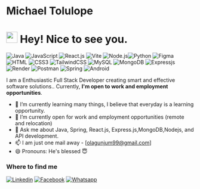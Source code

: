 <h1>Michael Tolulope</h1>
<h1><img src="https://emojis.slackmojis.com/emojis/images/1531849430/4246/blob-sunglasses.gif?1531849430" width="30"/> Hey! Nice to see you.</h1>

![Java](https://img.shields.io/badge/Java-blue?style=flat-square&logo=java&logoColor=black)
![JavaScript](https://img.shields.io/badge/JavaScript-F7DF1E?style=flat-square&logo=javascript&logoColor=black)
![React.js](https://img.shields.io/badge/React.js-0081CB?style=flat-square&logo=react&logoColor=61DAFB)
![Vite](https://img.shields.io/badge/Vite-593D88?style=flat-square&logo=vite&logoColor=white)
![Node.js](https://img.shields.io/badge/Node.js-43853D?style=flat-square&logo=node.js&logoColor=white)![Python](https://img.shields.io/badge/Python-3776AB?style=flat-square&logo=python&logoColor=white)
![Figma](https://img.shields.io/badge/Figma-black?style=flat-square&logo=figma&logoColor=F24E1E)
![HTML](https://img.shields.io/badge/HTML5-E34F26?style=flat-square&logo=html5&logoColor=white)
![CSS3](https://img.shields.io/badge/CSS3-1572B6?style=flat-square&logo=css3&logoColor=white)
![TailwindCSS](https://img.shields.io/badge/Tailwind_CSS-38B2AC?style=flat-square&logo=tailwind-css&logoColor=white)
![MySQL](https://img.shields.io/badge/MySQL-005C84?style=flat-square&logo=mysql&logoColor=white)
![MongoDB](https://img.shields.io/badge/MongoDB-00684A?style=flat-square&logo=MongoDB&logoColor=white)
![Expressjs](https://img.shields.io/badge/Expressjs-black?style=flat-square&logo=express&logoColor=white)
![Render](https://img.shields.io/badge/Render-5EEBC4?style=flat-square&logo=Render&logoColor=white)
![Postman](https://img.shields.io/badge/Postman-E05320?style=flat-square&logo=postman&logoColor=white)
![Spring](https://img.shields.io/badge/Spring-green?style=flat-square&logo=spring&logoColor=white)
![Android](https://img.shields.io/badge/Android-white?style=flat-square&logo=android&logoColor=green)


I am a Enthusiastic Full Stack Developer creating smart and effective software solutions.. Currently, **I'm open to work and employment opportunities**.


- 🌱 I’m currently learning many things, I believe that everyday is a learning opportunity.
- 👯 I’m currently open for work and employment opportunities (remote and relocation)
- 💬 Ask me about Java, Spring, React.js, Express.js,MongoDB,Nodejs, and API development.
- 📫 I am just one mail away - [olagunjum99@gmail.com]
- 😄 Pronouns: He's blessed 😇


### Where to find me

[![Linkedin](https://img.shields.io/badge/LinkedIn-0077B5?style=flat-square&logo=linkedin&logoColor=white)](https://www.linkedin.com/in/michael-olagunju-a8616a279/) 
[![Facebook](https://img.shields.io/badge/Facebook-1877F2?style=flat-square&logo=facebook&logoColor=white)](https://www.facebook.com/MichaelTolulope1.0/)
[![Whatsapp](https://img.shields.io/badge/Whatsapp-28B63D?style=flat-square&logo=Whatsapp&logoColor=white)](https://wa.me/2348159538275)
